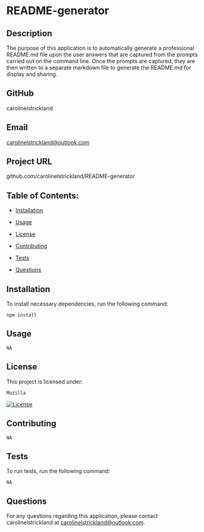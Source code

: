 # README-generator
 
  ## Description

  The purpose of this application is to automatically generate a professional README.md file upon the user answers that are captured from the prompts carried out on the command line. Once the prompts are captured, they are then written to a separate markdown file to generate the README.md for display and sharing.

  ## GitHub

  carolinelstrickland

  ## Email

  carolinelstrickland@outlook.com

  ## Project URL

  github.com/carolinelstrickland/README-generator


  ## Table of Contents:

  * [Installation](#installation)

  * [Usage](#usage)

  * [License](#license)

  * [Contributing](#contributing)

  * [Tests](#tests)

  * [Questions](#questions)
 
  ## Installation

  To install necessary dependencies, run the following command:
  ```
  npm install
  ```

  ## Usage

  ```
  NA
  ```

  ## License

  This project is licensed under:

  ```  
  Mozilla
  ```
    
  [![License](https://img.shields.io/badge/License-MPL%202.0-brightgreen.svg)](https://opensource.org/licenses/MPL-2.0)

  ## Contributing

  ```
  NA
  ```

  ## Tests

  To run tests, run the following command:
  ```
  NA
  ```
  
  ## Questions

  For any questions regarding this application, please contact carolinelstrickland at carolinelstrickland@outlook.com.

  